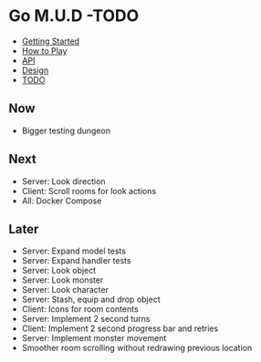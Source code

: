 # Go M.U.D -TODO

- [Getting Started](README.md)
- [How to Play](README-HOWTOPLAY.md)
- [API](README-API.md)
- [Design](README-DESIGN.md)
- [TODO](README-TODO.md)

## Now

- Bigger testing dungeon

## Next

- Server: Look direction
- Client: Scroll rooms for look actions
- All: Docker Compose

## Later

- Server: Expand model tests
- Server: Expand handler tests
- Server: Look object
- Server: Look monster
- Server: Look character
- Server: Stash, equip and drop object
- Client: Icons for room contents
- Server: Implement 2 second turns
- Client: Implement 2 second progress bar and retries
- Server: Implement monster movement
- Smoother room scrolling without redrawing previous location
